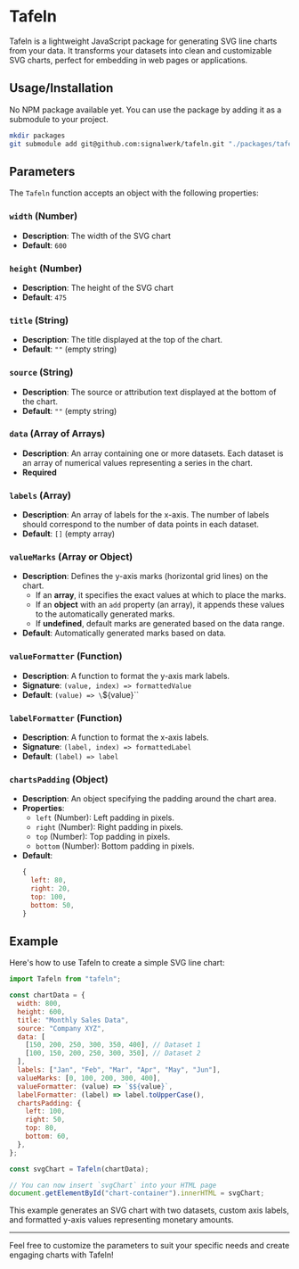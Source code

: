 # Tafeln

Tafeln is a lightweight JavaScript package for generating SVG line charts from your data. It transforms your datasets into clean and customizable SVG charts, perfect for embedding in web pages or applications.

## Usage/Installation

No NPM package available yet. You can use the package by adding it as a submodule to your project.

```sh
mkdir packages
git submodule add git@github.com:signalwerk/tafeln.git "./packages/tafeln"
```

## Parameters

The `Tafeln` function accepts an object with the following properties:

### `width` (Number)

- **Description**: The width of the SVG chart
- **Default**: `600`

### `height` (Number)

- **Description**: The height of the SVG chart
- **Default**: `475`

### `title` (String)

- **Description**: The title displayed at the top of the chart.
- **Default**: `""` (empty string)

### `source` (String)

- **Description**: The source or attribution text displayed at the bottom of the chart.
- **Default**: `""` (empty string)

### `data` (Array of Arrays)

- **Description**: An array containing one or more datasets. Each dataset is an array of numerical values representing a series in the chart.
- **Required**

### `labels` (Array)

- **Description**: An array of labels for the x-axis. The number of labels should correspond to the number of data points in each dataset.
- **Default**: `[]` (empty array)

### `valueMarks` (Array or Object)

- **Description**: Defines the y-axis marks (horizontal grid lines) on the chart.
  - If an **array**, it specifies the exact values at which to place the marks.
  - If an **object** with an `add` property (an array), it appends these values to the automatically generated marks.
  - If **undefined**, default marks are generated based on the data range.
- **Default**: Automatically generated marks based on data.

### `valueFormatter` (Function)

- **Description**: A function to format the y-axis mark labels.
- **Signature**: `(value, index) => formattedValue`
- **Default**: `(value) => \`${value}\``

### `labelFormatter` (Function)

- **Description**: A function to format the x-axis labels.
- **Signature**: `(label, index) => formattedLabel`
- **Default**: `(label) => label`

### `chartsPadding` (Object)

- **Description**: An object specifying the padding around the chart area.
- **Properties**:
  - `left` (Number): Left padding in pixels.
  - `right` (Number): Right padding in pixels.
  - `top` (Number): Top padding in pixels.
  - `bottom` (Number): Bottom padding in pixels.
- **Default**:
  ```javascript
  {
    left: 80,
    right: 20,
    top: 100,
    bottom: 50,
  }
  ```

## Example

Here's how to use Tafeln to create a simple SVG line chart:

```javascript
import Tafeln from "tafeln";

const chartData = {
  width: 800,
  height: 600,
  title: "Monthly Sales Data",
  source: "Company XYZ",
  data: [
    [150, 200, 250, 300, 350, 400], // Dataset 1
    [100, 150, 200, 250, 300, 350], // Dataset 2
  ],
  labels: ["Jan", "Feb", "Mar", "Apr", "May", "Jun"],
  valueMarks: [0, 100, 200, 300, 400],
  valueFormatter: (value) => `$${value}`,
  labelFormatter: (label) => label.toUpperCase(),
  chartsPadding: {
    left: 100,
    right: 50,
    top: 80,
    bottom: 60,
  },
};

const svgChart = Tafeln(chartData);

// You can now insert `svgChart` into your HTML page
document.getElementById("chart-container").innerHTML = svgChart;
```

This example generates an SVG chart with two datasets, custom axis labels, and formatted y-axis values representing monetary amounts.

---

Feel free to customize the parameters to suit your specific needs and create engaging charts with Tafeln!
